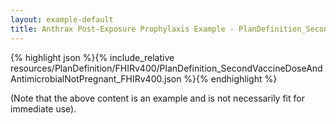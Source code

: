 ```yaml
---
layout: example-default
title: Anthrax Post-Exposure Prophylaxis Example - PlanDefinition_SecondVaccineDoseAndAntimicrobialNotPregnant_FHIRv400.
---
```


{% highlight json %}{% include_relative resources/PlanDefinition/FHIRv400/PlanDefinition_SecondVaccineDoseAndAntimicrobialNotPregnant_FHIRv400.json %}{% endhighlight %}

(Note that the above content is an example and is not necessarily fit for immediate use).
